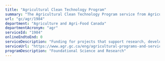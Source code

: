 ```yaml
---
title: "Agricultural Clean Technology Program"
summary: "The Agricultural Clean Technology Program service from Agriculture and Agri-Food Canada is not available end-to-end online, according to the GC Service Inventory."
url: "gc/agr/1984"
department: "Agriculture and Agri-Food Canada"
departmentAcronym: "agr"
serviceId: "1984"
onlineEndtoEnd: 0
serviceDescription: "Funding for projects that support research, development, demonstration, commercialization and adoption of clean technologies in Canada's agriculture and agri-food sectors"
serviceUrl: "https://www.agr.gc.ca/eng/agricultural-programs-and-services/agricultural-clean-technology-program/?id=1521202868490"
programDescription: "Foundational Science and Research"
---
```

